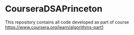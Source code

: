 # CourseraDSAPrinceton
This repository contains all code developed as part of course https://www.coursera.org/learn/algorithms-part1
